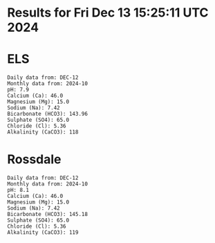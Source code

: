 # Results for Fri Dec 13 15:25:11 UTC 2024
# ELS
```
Daily data from: DEC-12
Monthly data from: 2024-10
pH: 7.9
Calcium (Ca): 46.0
Magnesium (Mg): 15.0
Sodium (Na): 7.42
Bicarbonate (HCO3): 143.96
Sulphate (SO4): 65.0
Chloride (Cl): 5.36
Alkalinity (CaCO3): 118
```
# Rossdale
```
Daily data from: DEC-12
Monthly data from: 2024-10
pH: 8.1
Calcium (Ca): 46.0
Magnesium (Mg): 15.0
Sodium (Na): 7.42
Bicarbonate (HCO3): 145.18
Sulphate (SO4): 65.0
Chloride (Cl): 5.36
Alkalinity (CaCO3): 119
```
